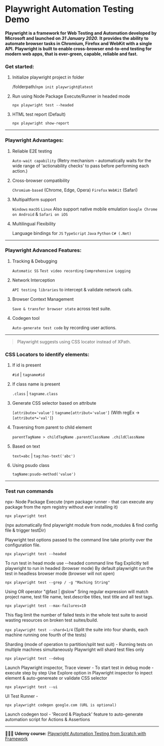 # Playwright Automation Testing Demo

**Playwright is a framework for Web Testing and Automation developed by Microsoft and launched on _31 January 2020._**
**It provides the ability to automate browser tasks in Chromium, Firefox and WebKit with a single API.**
**Playwright is built to enable cross-browser end-to-end testing for modern web apps, that is ever-green, capable, reliable and fast.**


### Get started:
1. Initialize playwright project in folder

    /folderpath/`npm init playwright@latest`

2. Run using Node Package Execute/Runner in headed mode

    `npx playwright test --headed`

3. HTML test report (Default)

    `npx playwright show-report`
***

### Playwright Advantages:

1. Reliable E2E testing

   `Auto-wait capability` (Retry mechanism - automatically waits for the wide range of 'actionability checks' to pass before performing each action.)

2. Cross-browser compatibility

   `Chromium-based` (Chrome, Edge, Opera) `Firefox` `WebKit` (Safari)

3. Multipaltform support

   `Windows` `macOS` `Linux`
   Also support native mobile emulation `Google Chrome on Android` & `Safari on iOS`

4. Multilingual Flexibility

   Language bindings for `JS` `TypeScript` `Java` `Python` `C# (.Net)`
***

### Playwright Advanced Features:

1. Tracking & Debugging

   `Automatic SS` `Test video recording` `Comprehensive Logging`

2. Network Interception

   `API testing libraries` to intercept & validate network calls.

3. Browser Context Management

   `Save & transfer browser state` across test suite.

4. Codegen tool

   `Auto-generate test code` by recording user actions.
***

> Playwright suggests using CSS locator instead of XPath.

### CSS Locators to identify elements:

1. If id is present

   `#id` | `tagname#id`

2. If class name is present

   `.class` | `tagname.class`

3. Generate CSS selector based on attribute

   `[attribute='value']` `tagname[attribut='value']`
   (With regEx -> `[attribute*='val']`)

4. Traversing from parent to child element

   `parentTagName > childTagName` `.parentClassName .childClassName`

5. Based on text

   `text=abc` | `tag:has-text('abc')`

6. Using psudo class

   `tagName:psudo-method('value')`
***

### Test run commands
npx- Node Package Execute (npm package runner - that can execute any package from the npm registry without ever installing it)

`npx playwright test`

(npx automatically find playwright module from node_modules & find config file & trigger testDir)
 
Playwright test options passed to the command line take priority over the configuration file.

`npx playwright test --headed`

To run test in head mode use --headed command line flag
Explicitly tell playwright to run in headed (browser mode)
By default playwright run the test in headless browser mode (browser will not open)

`npx playwright test --grep / -g "Maching String"`  

Using OR operator "@fast | @slow"
Sring regular expression will match project name, test file name, test.describe titles, test title and all test tags.

`npx playwright test --max-failures=10`

This flag limit the number of failed tests in the whole test suite to avoid wasting resources on broken test suites/build.

`npx playwright test --shard=1/4`  (Split the suite into four shards, each machine running one fourth of the tests)

Sharding (mode of operation to partition/split test suit) - Running tests on multiple machines simultaneously
Playwright will shard test files only

`npx playwright test --debug`

Launch Playwright inspector, Trace viewer - To start test in debug mode - execute step by step
Use Explore option in Playwright inspector to inpect element & auto-genereate or validate CSS selector

`npx playwright test --ui`

UI Test Runner - 

`npx playwright codegen google.com (URL is optional)`

Launch codegen tool - 'Record & Playback' feature to auto-generate automation script for Actions & Assertions

***
🧑🏻‍💻 **Udemy course:** [Playwright Automation Testing from Scratch with Framework](https://www.udemy.com/course/playwright-tutorials-automation-testing/)
